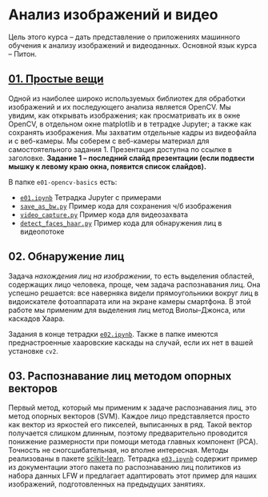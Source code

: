 # Анализ изображений и видео

Цель этого курса – дать представление о приложениях машинного обучения к анализу изображений и видеоданных. Основной язык курса – Питон.

## [01. Простые вещи](https://kit-classes.github.io/imglearn/e01-opencv-basics/assets/player/KeynoteDHTMLPlayer.html)
Одной из наиболее широко используемых библиотек для обработки изображений и их последующего анализа является OpenCV. Мы увидим, как открывать изображения; как просматривать их в окне OpenCV, в отдельном окне matplotlib и в тетрадке Jupyter; а также как сохранять изображения. Мы захватим отдельные кадры из видеофайла и с веб-камеры. Мы соберем с веб-камеры материал для самостоятельного задания 1. Презентация доступна по ссылке в заголовке. **Задание 1 – последний слайд презентации (если подвести мышку к левому краю окна, появится список слайдов).**

В папке `e01-opencv-basics` есть:

- [`e01.ipynb`](e01-opencv-basics/e01.ipynb) Тетрадка Jupyter с примерами
- [`save_as_bw.py`](e01-opencv-basics/save_as_bw.py) Пример кода для сохранения ч/б изображения
- [`video_capture.py`](e01-opencv-basics/video_capture.py) Пример кода для видеозахвата
- [`detect_faces_haar.py`](e01-opencv-basics/detect_faces_haar.py) Пример кода для обнаружения лиц в видеопотоке


## 02. Обнаружение лиц

Задача *нахождения лиц на изображении*, то есть выделения областей, содержащих лицо человека, проще, чем задача распознавания лиц. Она успешно решается: все наверняка видели прямоугольники вокруг лиц в видоискателе фотоаппарата или на экране камеры смартфона. В этой работе мы применим для выделения лиц метод  Виолы–Джонса, или каскадов Хаара.

Задания в конце тетрадки  [`e02.ipynb`](e02-facegrab/e02.ipynb). Также в папке <e02-facegrab/> имеются преднастроенные хааровские каскады на случай, если их нет в вашей установке `cv2`.


## 03. Распознавание лиц методом опорных векторов

Первый метод, который мы применим к задаче распознавания лиц, это метод опорных векторов (SVM). Каждое лицо представляется просто как вектор из яркостей его пикселей, выписанных в ряд. Такой вектор получается слишком длинным, поэтому предварительно проводится понижение размерности при помощи метода главных компонент (PCA). Точность не сногсшибательная, но вполне интересная. Методы реализованы в пакете [scikit-learn](https://scikit-learn.org/). Тетрадка [`e03.ipynb`](e03-facerec-svm/e03.ipynb) содержит пример из документации этого пакета по распознаванию лиц политиков из набора данных LFW и предлагает адаптировать этот пример для наших изображений, подготовленных на предыдущих занятиях.
